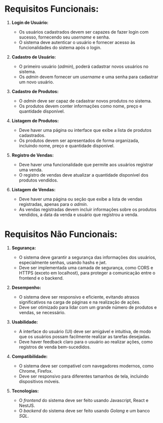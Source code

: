 # Requisitos Funcionais:

1. **Login de Usuário:**
   - Os usuários cadastrados devem ser capazes de fazer login com sucesso, fornecendo seu _username_ e senha.
   - O sistema deve autenticar o usuário e fornecer acesso às funcionalidades do sistema após o login.

2. **Cadastro de Usuário:**
   - O primeiro usuário (_admin_), poderá cadastrar novos usuários no sistema.
   - Os _admin_ devem fornecer um _username_ e uma senha para cadastrar um novo usuário.

3. **Cadastro de Produtos:**
   - O _admin_ deve ser capaz de cadastrar novos produtos no sistema.
   - Os produtos devem conter informações como nome, preço e quantidade disponível.

4. **Listagem de Produtos:**
   - Deve haver uma página ou interface que exibe a lista de produtos cadastrados.
   - Os produtos devem ser apresentados de forma organizada, incluindo nome, preço e quantidade disponível.

5. **Registro de Vendas:**
   - Deve haver uma funcionalidade que permite aos usuários registrar uma venda.
   - O registro de vendas deve atualizar a quantidade disponível dos produtos vendidos.

6. **Listagem de Vendas:**
   - Deve haver uma página ou seção que exibe a lista de vendas registradas, apenas para o _admin_.
   - As vendas registradas devem incluir informações sobre os produtos vendidos, a data da venda e usuário que registrou a venda.

# Requisitos Não Funcionais:

1. **Segurança:**
   - O sistema deve garantir a segurança das informações dos usuários, especialmente senhas, usando hashs e jwt.
   - Deve ser implementada uma camada de segurança, como CORS e HTTPS (exceto em localhost), para proteger a comunicação entre o frontend e o backend.

2. **Desempenho:**
   - O sistema deve ser responsivo e eficiente, evitando atrasos significativos na carga de páginas e na realização de ações.
   - Deve ser otimizado para lidar com um grande número de produtos e vendas, se necessário.

3. **Usabilidade:**
   - A interface do usuário (UI) deve ser amigável e intuitiva, de modo que os usuários possam facilmente realizar as tarefas desejadas.
   - Deve haver feedback claro para o usuário ao realizar ações, como registros de venda bem-sucedidos.

4. **Compatibilidade:**
   - O sistema deve ser compatível com navegadores modernos, como Chrome, Firefox.
   - Deve ser responsivo para diferentes tamanhos de tela, incluindo dispositivos móveis.

5. **Tecnologias:**
   - O _frontend_ do sistema deve ser feito usando Javascript, React e NestJS.
   - O _backend_ do sistema deve ser feito usando _Golang_ e um banco _SQL_.
